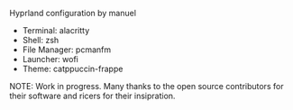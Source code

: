 Hyprland configuration by manuel

- Terminal: alacritty
- Shell: zsh
- File Manager: pcmanfm
- Launcher: wofi
- Theme: catppuccin-frappe


NOTE: Work in progress. 
Many thanks to the open source contributors for their software and ricers for their insipration.
